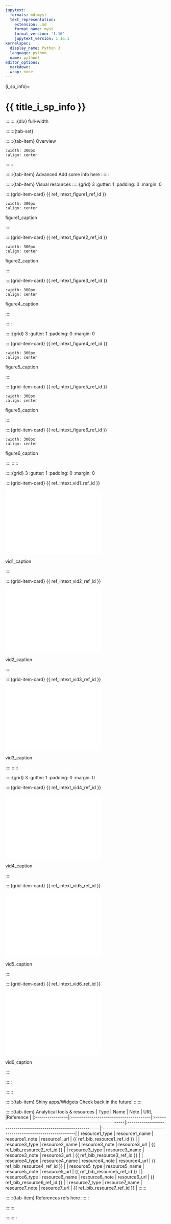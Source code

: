 ```yaml
---
jupytext:
  formats: md:myst
  text_representation:
    extension: .md
    format_name: myst
    format_version: '1.16'
    jupytext_version: 1.16.1
kernelspec:
  display_name: Python 3
  language: python
  name: python3
editor_options: 
  markdown: 
  wrap: none
---
```

(i_sp_info)=
# {{ title_i_sp_info }}

:::::::::{div} full-width

<!-- **{{ title_i_sp_info }}**-->

:::::::{tab-set}

::::::{tab-item} Overview

```{figure} ../03_images/03_image_files/00_coming_soon.png
:width: 300px
:align: center
```
::::::

::::::{tab-item} Advanced
Add some info here
::::::

::::::{tab-item} Visual resources
:::::{grid} 3
:gutter: 1
:padding: 0
:margin: 0

::::{grid-item-card} {{ ref_intext_figure1_ref_id  }}
```{figure} ../03_images/03_image_files/figure1_filename.png
:width: 300px
:align: center
```

<p>figure1_caption<p/>
::::

::::{grid-item-card} {{ ref_intext_figure2_ref_id }}
```{figure} ../03_images/03_image_files/figure2_filename.png
:width: 300px
:align: center
```

<p>figure2_caption <p/>
::::

::::{grid-item-card} {{ ref_intext_figure3_ref_id }}
```{figure} ../03_images/03_image_files/figure3_filename.png
:width: 300px
:align: center
```

<p>figure4_caption <p/>
::::

:::::

:::::{grid} 3
:gutter: 1
:padding: 0
:margin: 0

::::{grid-item-card} {{ ref_intext_figure4_ref_id }}
```{figure} ../03_images/03_image_files/figure4_filename.png 
:width: 300px
:align: center
```

<p>figure5_caption <p/>
::::

::::{grid-item-card} {{ ref_intext_figure5_ref_id }}
```{figure} ../03_images/03_image_files/figure5_filename.png 
:width: 300px
:align: center
```
<p>figure5_caption <p/>
::::

::::{grid-item-card} {{ ref_intext_figure6_ref_id }}
```{figure} ../03_images/03_image_files/figure6_filename.png 
:width: 300px
:align: center
```
<p>figure6_caption <p/>
::::
:::::

:::::{grid} 3
:gutter: 1
:padding: 0
:margin: 0

::::{grid-item-card} {{ ref_intext_vid1_ref_id }}

<iframe 
    width="300" 
    height="200" 
    src="vid1_url " 
    frameborder="0" 
    allow="accelerometer; autoplay; clipboard-write; encrypted-media; gyroscope; picture-in-picture" 
    allowfullscreen>
</iframe>

<p>vid1_caption<p/>
::::

::::{grid-item-card} {{ ref_intext_vid2_ref_id }}

<iframe 
    width="300" 
    height="200" 
    src="vid2_url" 
    frameborder="0" 
    allow="accelerometer; autoplay; clipboard-write; encrypted-media; gyroscope; picture-in-picture" 
    allowfullscreen>
</iframe>

<p>vid2_caption<p/>
::::

::::{grid-item-card} {{ ref_intext_vid3_ref_id }}

<iframe 
    width="300" 
    height="200" 
    src="vid3_url" 
    frameborder="0" 
    allow="accelerometer; autoplay; clipboard-write; encrypted-media; gyroscope; picture-in-picture" 
    allowfullscreen>
</iframe>

<p>vid3_caption<p/>
::::
:::::

:::::{grid} 3
:gutter: 1
:padding: 0
:margin: 0

::::{grid-item-card} {{ ref_intext_vid4_ref_id }}

<iframe 
    width="300" 
    height="200" 
    src="vid4_url" 
    frameborder="0" 
    allow="accelerometer; autoplay; clipboard-write; encrypted-media; gyroscope; picture-in-picture" 
    allowfullscreen>
</iframe>

<p>vid4_caption<p/>
::::

::::{grid-item-card} {{ ref_intext_vid5_ref_id }}
 
<iframe 
    width="300" 
    height="200" 
    src="vid5_url" 
    frameborder="0" 
    allow="accelerometer; autoplay; clipboard-write; encrypted-media; gyroscope; picture-in-picture" 
    allowfullscreen>
</iframe>

<p>vid5_caption<p/>
::::

::::{grid-item-card} {{ ref_intext_vid6_ref_id }}

<iframe 
    width="300" 
    height="200" 
    src="vid6_url " 
    frameborder="0" 
    allow="accelerometer; autoplay; clipboard-write; encrypted-media; gyroscope; picture-in-picture" 
    allowfullscreen>
</iframe>

<p>vid6_caption<p/>
::::

:::::

::::::

::::::{tab-item} Shiny apps/Widgets
Check back in the future!
::::::

::::::{tab-item} Analytical tools & resources
| Type | Name | Note | URL |Reference |
|:----------------|:---------------------------------------|:----------------------------------------------------------------|:----------------------------------------------------------------|:----------------------------------------------------------------|
| resource1_type | resource1_name | resource1_note | resource1_url | {{ ref_bib_resource1_ref_id }} |
| resource3_type | resource2_name | resource3_note | resource3_url | {{ ref_bib_resource2_ref_id }} |
| resource3_type | resource3_name | resource3_note | resource3_url | {{ ref_bib_resource3_ref_id }} |
| resource4_type | resource4_name | resource4_note | resource4_url | {{ ref_bib_resource4_ref_id }} |
| resource5_type | resource5_name | resource5_note | resource5_url | {{ ref_bib_resource5_ref_id }} |
| resource6_type | resource6_name | resource6_note | resource6_url | {{ ref_bib_resource6_ref_id }} |
| resource7_type | resource7_name | resource7_note | resource7_url | {{ ref_bib_resource7_ref_id }} |
::::::

::::::{tab-item} References
refs here
::::::

:::::::

:::::::::